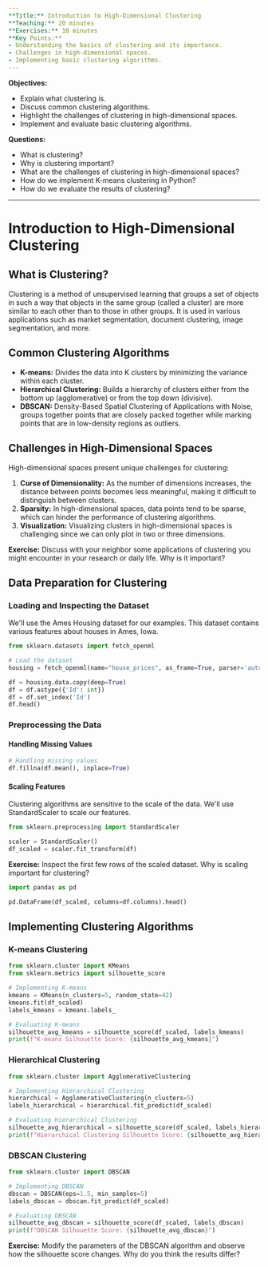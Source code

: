 ```yaml
---
**Title:** Introduction to High-Dimensional Clustering  
**Teaching:** 20 minutes  
**Exercises:** 10 minutes  
**Key Points:** 
- Understanding the basics of clustering and its importance.
- Challenges in high-dimensional spaces.
- Implementing basic clustering algorithms.
---
```

**Objectives:**
- Explain what clustering is.
- Discuss common clustering algorithms.
- Highlight the challenges of clustering in high-dimensional spaces.
- Implement and evaluate basic clustering algorithms.

**Questions:**
- What is clustering?
- Why is clustering important?
- What are the challenges of clustering in high-dimensional spaces?
- How do we implement K-means clustering in Python?
- How do we evaluate the results of clustering?

---

# Introduction to High-Dimensional Clustering

## What is Clustering?

Clustering is a method of unsupervised learning that groups a set of objects in such a way that objects in the same group (called a cluster) are more similar to each other than to those in other groups. It is used in various applications such as market segmentation, document clustering, image segmentation, and more.

## Common Clustering Algorithms

- **K-means:** Divides the data into K clusters by minimizing the variance within each cluster.
- **Hierarchical Clustering:** Builds a hierarchy of clusters either from the bottom up (agglomerative) or from the top down (divisive).
- **DBSCAN:** Density-Based Spatial Clustering of Applications with Noise, groups together points that are closely packed together while marking points that are in low-density regions as outliers.

## Challenges in High-Dimensional Spaces

High-dimensional spaces present unique challenges for clustering:

1. **Curse of Dimensionality:** As the number of dimensions increases, the distance between points becomes less meaningful, making it difficult to distinguish between clusters.
2. **Sparsity:** In high-dimensional spaces, data points tend to be sparse, which can hinder the performance of clustering algorithms.
3. **Visualization:** Visualizing clusters in high-dimensional spaces is challenging since we can only plot in two or three dimensions.

**Exercise:** Discuss with your neighbor some applications of clustering you might encounter in your research or daily life. Why is it important?

## Data Preparation for Clustering

### Loading and Inspecting the Dataset

We'll use the Ames Housing dataset for our examples. This dataset contains various features about houses in Ames, Iowa.

```python
from sklearn.datasets import fetch_openml

# Load the dataset
housing = fetch_openml(name="house_prices", as_frame=True, parser='auto')

df = housing.data.copy(deep=True)
df = df.astype({'Id': int})
df = df.set_index('Id')
df.head()
```

### Preprocessing the Data

#### Handling Missing Values

```python
# Handling missing values
df.fillna(df.mean(), inplace=True)
```

#### Scaling Features

Clustering algorithms are sensitive to the scale of the data. We'll use StandardScaler to scale our features.

```python
from sklearn.preprocessing import StandardScaler

scaler = StandardScaler()
df_scaled = scaler.fit_transform(df)
```

**Exercise:** Inspect the first few rows of the scaled dataset. Why is scaling important for clustering?

```python
import pandas as pd

pd.DataFrame(df_scaled, columns=df.columns).head()
```

## Implementing Clustering Algorithms

### K-means Clustering

```python
from sklearn.cluster import KMeans
from sklearn.metrics import silhouette_score

# Implementing K-means
kmeans = KMeans(n_clusters=5, random_state=42)
kmeans.fit(df_scaled)
labels_kmeans = kmeans.labels_

# Evaluating K-means
silhouette_avg_kmeans = silhouette_score(df_scaled, labels_kmeans)
print(f"K-means Silhouette Score: {silhouette_avg_kmeans}")
```

### Hierarchical Clustering

```python
from sklearn.cluster import AgglomerativeClustering

# Implementing Hierarchical Clustering
hierarchical = AgglomerativeClustering(n_clusters=5)
labels_hierarchical = hierarchical.fit_predict(df_scaled)

# Evaluating Hierarchical Clustering
silhouette_avg_hierarchical = silhouette_score(df_scaled, labels_hierarchical)
print(f"Hierarchical Clustering Silhouette Score: {silhouette_avg_hierarchical}")
```

### DBSCAN Clustering

```python
from sklearn.cluster import DBSCAN

# Implementing DBSCAN
dbscan = DBSCAN(eps=1.5, min_samples=5)
labels_dbscan = dbscan.fit_predict(df_scaled)

# Evaluating DBSCAN
silhouette_avg_dbscan = silhouette_score(df_scaled, labels_dbscan)
print(f"DBSCAN Silhouette Score: {silhouette_avg_dbscan}")
```

**Exercise:** Modify the parameters of the DBSCAN algorithm and observe how the silhouette score changes. Why do you think the results differ?



